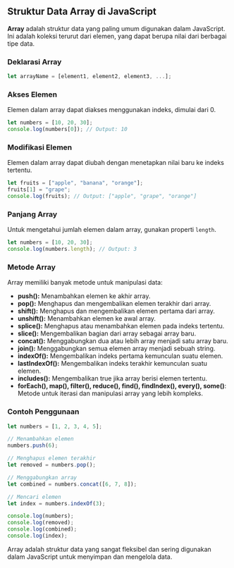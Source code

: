 ## Struktur Data Array di JavaScript

**Array** adalah struktur data yang paling umum digunakan dalam JavaScript. Ini adalah koleksi terurut dari elemen, yang dapat berupa nilai dari berbagai tipe data.

### Deklarasi Array

```js
let arrayName = [element1, element2, element3, ...];
```

### Akses Elemen

Elemen dalam array dapat diakses menggunakan indeks, dimulai dari 0.

```js
let numbers = [10, 20, 30];
console.log(numbers[0]); // Output: 10
```

### Modifikasi Elemen

Elemen dalam array dapat diubah dengan menetapkan nilai baru ke indeks tertentu.

```js
let fruits = ["apple", "banana", "orange"];
fruits[1] = "grape";
console.log(fruits); // Output: ["apple", "grape", "orange"]
```

### Panjang Array

Untuk mengetahui jumlah elemen dalam array, gunakan properti `length`.

```js
let numbers = [10, 20, 30];
console.log(numbers.length); // Output: 3
```

### Metode Array

Array memiliki banyak metode untuk manipulasi data:

- **push():** Menambahkan elemen ke akhir array.
- **pop():** Menghapus dan mengembalikan elemen terakhir dari array.
- **shift():** Menghapus dan mengembalikan elemen pertama dari array.
- **unshift():** Menambahkan elemen ke awal array.
- **splice():** Menghapus atau menambahkan elemen pada indeks tertentu.
- **slice():** Mengembalikan bagian dari array sebagai array baru.
- **concat():** Menggabungkan dua atau lebih array menjadi satu array baru.
- **join():** Menggabungkan semua elemen array menjadi sebuah string.
- **indexOf():** Mengembalikan indeks pertama kemunculan suatu elemen.
- **lastIndexOf():** Mengembalikan indeks terakhir kemunculan suatu elemen.
- **includes():** Mengembalikan true jika array berisi elemen tertentu.
- **forEach(), map(), filter(), reduce(), find(), findIndex(), every(), some()**: Metode untuk iterasi dan manipulasi array yang lebih kompleks.

### Contoh Penggunaan

```js
let numbers = [1, 2, 3, 4, 5];

// Menambahkan elemen
numbers.push(6);

// Menghapus elemen terakhir
let removed = numbers.pop();

// Menggabungkan array
let combined = numbers.concat([6, 7, 8]);

// Mencari elemen
let index = numbers.indexOf(3);

console.log(numbers);
console.log(removed);
console.log(combined);
console.log(index);
```

Array adalah struktur data yang sangat fleksibel dan sering digunakan dalam JavaScript untuk menyimpan dan mengelola data.